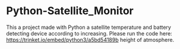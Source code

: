 # Python-Satellite_Monitor
This a project made with Python  a satellite temperature and battery detecting device according to increasing. Please run the code here: https://trinket.io/embed/python3/a5bd54189b height of atmosphere. 
